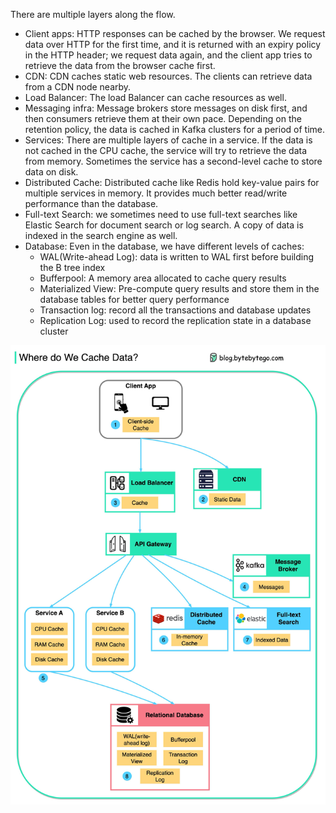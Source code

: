 There are multiple layers along the flow.
* Client apps: HTTP responses can be cached by the browser. We request data over HTTP for the first time, and it is returned with an expiry policy in the HTTP header; we request data again, and the client app tries to retrieve the data from the browser cache first.
* CDN: CDN caches static web resources. The clients can retrieve data from a CDN node nearby.
* Load Balancer: The load Balancer can cache resources as well.
* Messaging infra: Message brokers store messages on disk first, and then consumers retrieve them at their own pace. Depending on the retention policy, the data is cached in Kafka clusters for a period of time.
* Services: There are multiple layers of cache in a service. If the data is not cached in the CPU cache, the service will try to retrieve the data from memory. Sometimes the service has a second-level cache to store data on disk.
* Distributed Cache: Distributed cache like Redis hold key-value pairs for multiple services in memory. It provides much better read/write performance than the database.
* Full-text Search: we sometimes need to use full-text searches like Elastic Search for document search or log search. A copy of data is indexed in the search engine as well.
* Database: Even in the database, we have different levels of caches:
  * WAL(Write-ahead Log): data is written to WAL first before building the B tree index
  * Bufferpool: A memory area allocated to cache query results
  * Materialized View: Pre-compute query results and store them in the database tables for better query performance
  * Transaction log: record all the transactions and database updates
  * Replication Log: used to record the replication state in a database cluster
 
<img src="https://github.com/mkader/BBGo/blob/main/Where%20Do%20We%20Cache%20Data.jpg">
